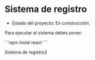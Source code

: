 <h1> Sistema de registro </h1>

- Estado del proyecto: En construcción.

Para ejecutar el sistema debes poner:

´´´npm instal react´´´´

Sistema de registro2
